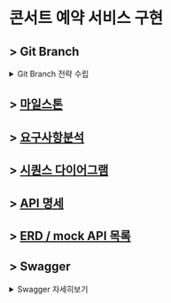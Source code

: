 # 콘서트 예약 서비스 구현

## > Git Branch
<details>
<summary>Git Branch 전략 수립 </summary>
<div markdown="1">
  <br>
- Main(Master)<br>
  >> production 환경으로의 배포를 위한 브랜치 <br><br>
- Dev<br>
  >> 기능 개발 및 테스트를 위한 브랜치<br>
  >> 기능 추가, 버그 수정 이후 배포 가능한 안정적인 상태일 경우 develop 브랜치를 main(master)브랜치에 merge<br><br>
- Feature <br>
  >> Dev 브랜치에서 분기되어 기능 개발을 위한 브랜치<br>
  >> 개발 완료 이후 Dev브랜치에 merge<br><br>
- Release <br>
  >> 배포를 위한 전용 브랜치<br>
  >> 해당 브랜치에서부터 배포 사이클이 진행되며, 이후 배포와 관련된 수정 등의 작업이 수행<br>
  >> 배포 준비가 완료되면 main(maeter) 브랜치에 merge<br><br>
- Hotfix<br>
  >> 배포한 버전에 긴급 수정사항이 있을때 main(master)브랜치에서 분기되어 사용할 브랜치<br><br>
</div>
</details>

## > [마일스톤](https://github.com/dalle0601/Week3_Concert_Reservation/milestones)

## > [요구사항분석](https://github.com/dalle0601/Week3_Concert_Reservation/issues/1)

## > [시퀀스 다이어그램](https://github.com/dalle0601/Week3_Concert_Reservation/issues/2)

## > [API 명세](https://github.com/dalle0601/Week3_Concert_Reservation/issues/4)

## > [ERD / mock API 목록](https://github.com/dalle0601/Week3_Concert_Reservation/issues/3)

## > Swagger
<details>
<summary> Swagger 자세히보기 </summary>
<div markdown="1">

<img width="1422" alt="스크린샷 2024-04-12 오전 10 42 25" src="https://github.com/dalle0601/Week3_Concert_Reservation/assets/33375877/c6b05cbb-87f2-429b-bb56-026be7151504">

</div>
</details>
